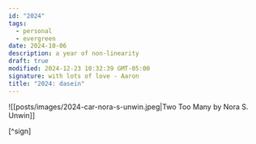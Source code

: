 ```yaml
---
id: "2024"
tags:
  - personal
  - evergreen
date: 2024-10-06
description: a year of non-linearity
draft: true
modified: 2024-12-23 10:32:39 GMT-05:00
signature: with lots of love - Aaron
title: "2024: dasein"
---
```

![[posts/images/2024-car-nora-s-unwin.jpeg|Two Too Many by Nora S. Unwin]]

[^sign]

